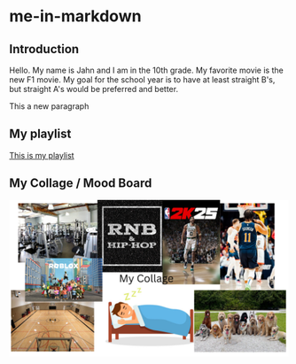 # me-in-markdown

## Introduction

Hello. My name is Jahn and I am in the 10th grade. My favorite movie is the new F1 movie. My goal for the school year is to have at least straight B's, but straight A's would be preferred and better.

This a new paragraph

## My playlist

[This is my playlist](https://open.spotify.com/playlist/055LDs0LwpgNeMI853TwUa?si=000fdc4f3e54474e)

## My Collage / Mood Board

![image alt](https://github.com/cruzington2121/me-in-markdown/blob/ce5adc9ef1b375590d4ac3877890758a124f34da/My%20Collage.png)